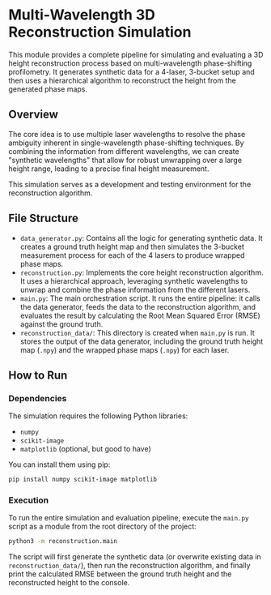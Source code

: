 # Multi-Wavelength 3D Reconstruction Simulation

This module provides a complete pipeline for simulating and evaluating a 3D height reconstruction process based on multi-wavelength phase-shifting profilometry. It generates synthetic data for a 4-laser, 3-bucket setup and then uses a hierarchical algorithm to reconstruct the height from the generated phase maps.

## Overview

The core idea is to use multiple laser wavelengths to resolve the phase ambiguity inherent in single-wavelength phase-shifting techniques. By combining the information from different wavelengths, we can create "synthetic wavelengths" that allow for robust unwrapping over a large height range, leading to a precise final height measurement.

This simulation serves as a development and testing environment for the reconstruction algorithm.

## File Structure

- `data_generator.py`: Contains all the logic for generating synthetic data. It creates a ground truth height map and then simulates the 3-bucket measurement process for each of the 4 lasers to produce wrapped phase maps.
- `reconstruction.py`: Implements the core height reconstruction algorithm. It uses a hierarchical approach, leveraging synthetic wavelengths to unwrap and combine the phase information from the different lasers.
- `main.py`: The main orchestration script. It runs the entire pipeline: it calls the data generator, feeds the data to the reconstruction algorithm, and evaluates the result by calculating the Root Mean Squared Error (RMSE) against the ground truth.
- `reconstruction_data/`: This directory is created when `main.py` is run. It stores the output of the data generator, including the ground truth height map (`.npy`) and the wrapped phase maps (`.npy`) for each laser.

## How to Run

### Dependencies

The simulation requires the following Python libraries:
- `numpy`
- `scikit-image`
- `matplotlib` (optional, but good to have)

You can install them using pip:
```bash
pip install numpy scikit-image matplotlib
```

### Execution

To run the entire simulation and evaluation pipeline, execute the `main.py` script as a module from the root directory of the project:

```bash
python3 -m reconstruction.main
```

The script will first generate the synthetic data (or overwrite existing data in `reconstruction_data/`), then run the reconstruction algorithm, and finally print the calculated RMSE between the ground truth height and the reconstructed height to the console.
